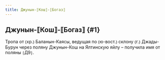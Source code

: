 ```yaml
---
title: Джунын-⟦Кош⟧-⟦Богаз⟧
---
```

## Джунын-⟦Кош⟧-⟦Богаз⟧ {#1}

Тропа от ⦅хр.⦆ Баланын-Каясы, ведущая по ⦅ю-вост.⦆ склону ⦅г.⦆ Джады-Бурун через поляну Джунын-Кош на Ялтинскую яйлу – получила имя от поляны ⦃Д9⦄.
